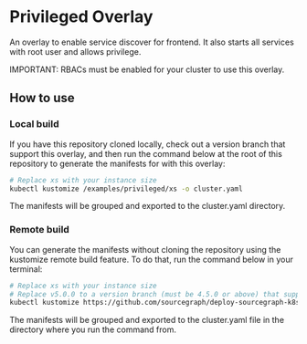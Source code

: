# Privileged Overlay

An overlay to enable service discover for frontend. It also starts all services with root user and allows privilege.

IMPORTANT: RBACs must be enabled for your cluster to use this overlay.

## How to use

### Local build

If you have this repository cloned locally, check out a version branch that support this overlay, and then run the command below at the root of this repository to generate the manifests for with this overlay:

```sh
# Replace xs with your instance size
kubectl kustomize /examples/privileged/xs -o cluster.yaml
```

The manifests will be grouped and exported to the cluster.yaml directory.

### Remote build

You can generate the manifests without cloning the repository using the kustomize remote build feature. To do that, run the command below in your terminal:

```sh
# Replace xs with your instance size
# Replace v5.0.0 to a version branch (must be 4.5.0 or above) that support this overlay
kubectl kustomize https://github.com/sourcegraph/deploy-sourcegraph-k8s/examples/privileged/xs?ref=v5.0.0 -o cluster.yaml
```

The manifests will be grouped and exported to the cluster.yaml file in the directory where you run the command from.
